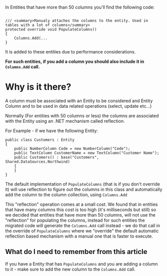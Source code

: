 In Entities that have more than 50 columns you'll find the following code:
```csdiff

/// <summary>Manualy attaches the columns to the entity. Used in tables with a lot of columns</summary>
protected override void PopulateColumns()
{
    Columns.Add(...
}
```

It is added to these entities due to performance considerations.

**For such entities, if you add a column you should also include it in `Columns.Add` call.**

# Why is it there?
A column must be associated with an Entity to be considered and Entity Column and to be used in data related operations (select, update etc...)

Normally (For entities with 50 columns or less) the columns are associated with the Entity using an .NET mechanism called reflection.

For Example - if we have the following Entity:
```csdiff
public class Customers : Entity
{
    public NumberColumn Code = new NumberColumn("Code");
    public TextColumn CustomerName = new TextColumn("Customer Name");
    public Customers() : base("Customers", Shared.DataSources.Northwind)
    {
    }
}
```

The default implementation of `PopulateColumns` (that is if you don't override it) will use reflection to figure out the columns in this class and automatically add the column to the column collection, using `Columns.Add`

This "reflection" operation comes at a small cost. We found that in entities that have many columns this cost is too high (it's milliseconds but still) so we decided that entities that have more than 50 columns, will not use the "reflection" for populating the columns, instead for such entities the migrated code will generate the `Columns.Add` call instead - we do that call in the override of `PopulateColumns` where we "override" the default automatic reflection based mechanism with a manual one that is faster to execute.

## What do I need to remember from this article
If you have a Entity that has `PopulateColumns` and you are adding a column to it - make sure to add the new column to the `Columns.Add` call.
